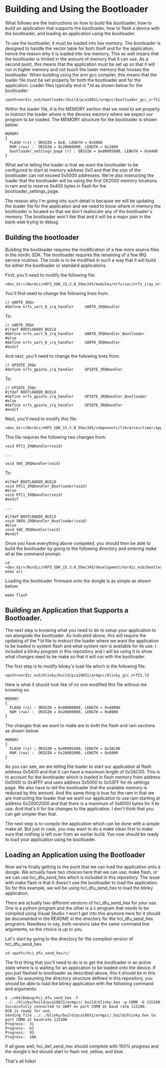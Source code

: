 Building and Using the Bootloader
===
What follows are the instructions on how to build the bootloader, how to build an application that supports the bootloader, how to flash a device with the bootloader, and loading an application using the bootloader.

To use the bootloader, it must be loaded into low memory.  The bootloader is designed to handle the vector table for both itself and for the application, hence the reason why it is loaded into low memory.  This as well means that the bootloader is limited in the amount of memory that it can use.  As a second point, this means that the application must be set up so that it will run in higher memory and not touch the lower memory that houses the bootloader.  When building using the arm gcc compiler, this means that the loader file must be set properly for both the bootloader and for the application.  Loader files typically end in *.ld as shown below for the bootloader:
```
<path>nordic_esb/bootloader/build/pca10031/armgcc/bootloader_gcc_nrf51.ld
```
Within the loader file, it is the MEMORY section that we need to set properly to instruct the loader where is the devices memory where we expect our program to be loaded.  The MEMORY structure for the bootloader is shown below:
```
MEMORY
{
  FLASH (rx) : ORIGIN = 0x0, LENGTH = 0x5000
  RAM (rwx) :  ORIGIN = 0x20000000, LENGTH = 0x2000
  bootloader_settings_page (r) : ORIGIN = 0x00005000, LENGTH = 0x0400
}
```
What we're telling the loader is that we want the bootloader to be configured to start at memory address 0x0 and that the size of the bootloader can not exceed 0x5000 addresses.  We're also instructing the loader that the bootloader will be using the first 0X2000 memory locations in ram and to reserve 0x400 bytes in flash for the bootloader_settings_page.  

The reason why I'm going into such detail is because we will be updating the loader file for the application and we need to know where in memory the bootloader is located so that we don't reallocate any of the bootloader's memory.  The bootloader won't like that and it will be a major pain in the back-side trying to debug. 

Building the bootloader
---

Building the bootloader requires the modification of a few more source files in the nordic SDK.  The bootloader requires the renaming of a few IRQ service routines.  The code is to be modified in such a way that it will build for either the bootloader or standard applications.

First, you'll need to modify the following file:
```
<dev_dir>/Nordic/nRF5_SDK_15.3.0_59ac345/modules/nrfx/soc/nrfx_irqs_nrf51.h
```
You'll first need to change the following lines from:
```
// UART0_IRQn
#define nrfx_uart_0_irq_handler     UART0_IRQHandler
```
To:
```
// UART0_IRQn
#ifdef BOOTLOADER_BUILD
#define nrfx_uart_0_irq_handler     UART0_IRQHandler_Bootloader
#else
#define nrfx_uart_0_irq_handler     UART0_IRQHandler
#endif
```
And next, you'll need to change the following lines from:
```
// GPIOTE_IRQn
#define nrfx_gpiote_irq_handler     GPIOTE_IRQHandler
```
To:
```
// GPIOTE_IRQn
#ifdef BOOTLOADER_BUILD
#define nrfx_gpiote_irq_handler     GPIOTE_IRQHandler_Bootloader
#else
#define nrfx_gpiote_irq_handler     GPIOTE_IRQHandler
#endif
```
Next, you'll need to modify this file:
```
<dev_dir>/Nordic/nRF5_SDK_15.3.0_59ac345/components/libraries/timer/app_timer.c
```
This file requires the following two changes from:
``` 
void RTC1_IRQHandler(void)

...

void SWI_IRQHandler(void)
```
To:
``` 
#ifdef BOOTLOADER_BUILD
void RTC1_IRQHandler_Bootloader(void)
#else
void RTC1_IRQHandler(void)
#endif

...

#ifdef BOOTLOADER_BUILD
void SWI0_IRQHandler_Bootloader(void)
#else
void SWI_IRQHandler(void)
#endif
```

Once you have everything above competed, you should then be able to build the bootloader by going to the following directory and entering make all at the command prompt:
```
cd <dev_dir>/Nordic/nRF5_SDK_15.3.0_59ac345/development/nordic_esb/bootloader/build/pca10031/armgcc
make all
```
Loading the bootloader firmware onto the dongle is as simple as shown below:
```
make flash
```

Building an Application that Supports a Bootloader.
---
The next step is knowing what you need to do to setup your application to run alongside the bootloader.  As indicated above, this will require the updating of the *.ld file to instruct the loader where we want the application to be loaded in system flash and what system ram is available for its use.  I included a blinky program in this repository and I will be using it to show what changes need to be make so that it will run with the bootloader.

The first step is to modify blinky's load file which is the following file:
```
<path>nordic_esb/blinky/build/pca10031/armgcc/blinky_gcc_nrf51.ld
```
Here is what it should look like of no one modified this file without me knowing so:
```
MEMORY
{
  FLASH (rx) : ORIGIN = 0x00000000, LENGTH = 0x40000
  RAM (rwx) :  ORIGIN = 0x20000000, LENGTH = 0x8000
}
```
The changes that we want to make are to both the flash and ram sections as shown below:
```
MEMORY
{
  FLASH (rx) : ORIGIN = 0x00005400, LENGTH = 0x3AC00
  RAM (rwx) :  ORIGIN = 0x20002000, LENGTH = 0x6000
}
```
As you can see, we are telling the loader to start our application at flash address 0x5400 and that it can have a maximum length of 0x3AC00.  This is to account for the bootloader which is loaded in flash memory from address 0x0000 to 0x4FFF and uses address 0x5000 to 0x53FF for its settings page.  We also have to tell the bootloader that the available memory is reduced by this amount.  And the same thing is true for the ram in that we are instructing the loader that we want our application to use ram starting at address 0x20002000 and that there is a maximum of 0x6000 bytes for it to use.  And that's it for the changes to the application.  I don't think that you can get simpler than that.

The next step is to compile the application which can be done with a simple make all.  But just in case, you may want to do a make clean first to make sure that nothing is left over from an earlier build.  Yuo now should be ready to load your application using he bootloader.

Loading an Application using the Bootloader
---
Now we're finally getting to the point that we can load the application onto a dongle.  We actually have two choices here that we can use; make flash, or we can use hci_dfu_send_hex which is included in this repository.  The issue with make flash is that it doesn't use the bootloader to load the application.  So for this example, we will be using hci_dfu_send_hex to load the blinky application. 

There are actually two different versions of hci_dfu_send_hex for your use.  One is a python program and the other is a c program that needs to be compiled using Visual Studio.  I won't get into this anymore here for it should be documented in the README in the directory for the hci_dfu_send_hex programs.  Needless to say, both versions take the same command line arguments, so the choice is up to you.  

Let's start by going to the directory for the compiled version of hci_dfu_send_hex.

```
cd <path>/hci_dfu_send_hex/c/
```
The first thing that you'll need to do is to get the bootloader in an active state where is is waiting for an application to be loaded onto the device.  If you just flashed to bootloader as described above, this it should be in this state.  So assuming the directory structure defined in this repository, you should be able to load the blinky application with the following command and arguments:
```
$ ./x64/Debug/hci_dfu_send_hex -f ../../blinky/build/pca10031/armgcc/_build/blinky.hex -p COM8 -b 115200
Successfully connected to UART on port COM8 at baud rate 115200.
DCB is ready for use.
Sending file ../../blinky/build/pca10031/armgcc/_build/blinky.hex to port COM8 at baudrate 115200
Progress:  31
Progress:  62
Progress:  93
Progress:  100
```

If all goes well, hci_def_send_hex should complete with 100% progress and the dongle's led should start to flash red, yellow, and blue. 

That's all folks!